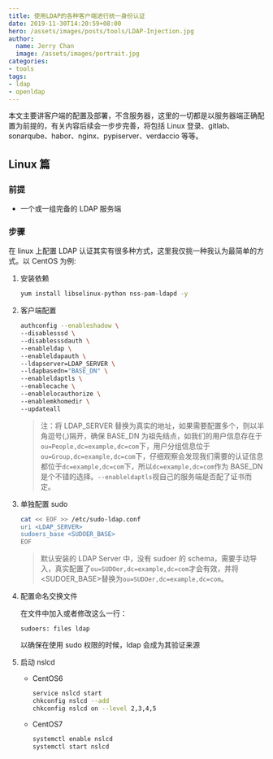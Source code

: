 ```yaml
---
title: 使用LDAP的各种客户端进行统一身份认证
date: 2019-11-30T14:20:59+08:00
hero: /assets/images/posts/tools/LDAP-Injection.jpg
author:
  name: Jerry Chan
  image: /assets/images/portrait.jpg
categories:
- tools
tags:
- ldap
- openldap
---
```



本文主要讲客户端的配置及部署，不含服务器，这里的一切都是以服务器端正确配置为前提的，有关内容后续会一步步完善，将包括 Linux 登录、gitlab、sonarqube、habor、nginx、pypiserver、verdaccio 等等。

## Linux 篇

### 前提

- 一个或一组完备的 LDAP 服务端

### 步骤

在 linux 上配置 LDAP 认证其实有很多种方式，这里我仅挑一种我认为最简单的方式。以 CentOS 为例:

1. 安装依赖

    ```bash
    yum install libselinux-python nss-pam-ldapd -y
    ```

2. 客户端配置

    ```bash
    authconfig --enableshadow \
    --disablesssd \
    --disablesssdauth \
    --enableldap \
    --enableldapauth \
    --ldapserver=LDAP_SERVER \
    --ldapbasedn="BASE_DN" \
    --enableldaptls \
    --enablecache \
    --enablelocauthorize \
    --enablemkhomedir \
    --updateall
    ```

    > 注：将 LDAP_SERVER 替换为真实的地址，如果需要配置多个，则以半角逗号(,)隔开，确保 BASE_DN 为祖先结点，如我们的用户信息存在于`ou=People,dc=example,dc=com`下，用户分组信息位于`ou=Group,dc=example,dc=com`下，仔细观察会发现我们需要的认证信息都位于`dc=example,dc=com`下，所以`dc=example,dc=com`作为 BASE_DN 是个不错的选择。`--enableldaptls`视自己的服务端是否配了证书而定。

3. 单独配置 sudo

    ```bash
    cat << EOF >> /etc/sudo-ldap.conf
    uri <LDAP_SERVER>
    sudoers_base <SUDOER_BASE>
    EOF
    ```

    > 默认安装的 LDAP Server 中，没有 sudoer 的 schema，需要手动导入，真实配置了`ou=SUDOer,dc=example,dc=com`才会有效，并将<SUDOER_BASE>替换为`ou=SUDOer,dc=example,dc=com`。

4. 配置命名交换文件

    在文件中加入或者修改这么一行：
    ```
    sudoers: files ldap
    ```
    以确保在使用 sudo 权限的时候，ldap 会成为其验证来源

5. 启动 nslcd

    - CentOS6

        ```bash
        service nslcd start
        chkconfig nslcd --add
        chkconfig nslcd on --level 2,3,4,5
        ```

    - CentOS7

        ```bash
        systemctl enable nslcd
        systemctl start nslcd
        ```
